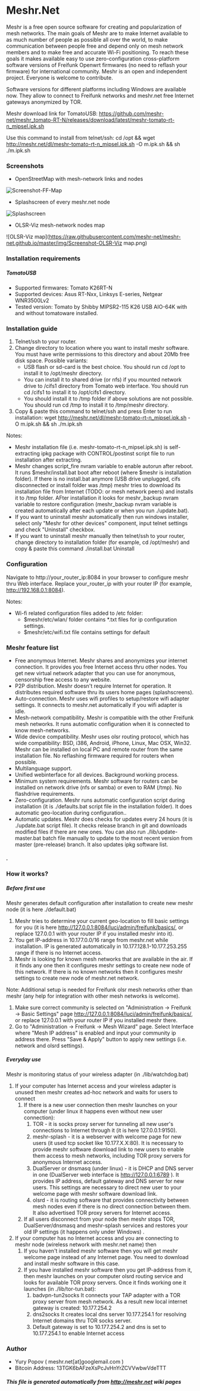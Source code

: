 # Meshr.Net

Meshr is a free open source software for creating and popularization
of mesh networks. The main goals of Meshr are to make Internet
available to as much number of people as possible all over the world,
to make communication between people free and depend only on mesh
network members and to make free and accurate Wi-Fi positioning. To
reach these goals it makes available easy to use zero-configuration
cross-platform software versions of Freifunk Openwrt firmwares (no
need to reflash your firmware) for international community. Meshr is
an open and independent project. Everyone is welcome to contribute.

Software versions for different platforms including Windows are
available now. They allow to connect to Freifunk networks and
meshr.net free Internet gateways anonymized by TOR.

Meshr download link for TomatoUSB:
https://github.com/meshr-net/meshr_tomato-RT-N/releases/download/latest/meshr-tomato-rt-n_mipsel.ipk.sh

Use this command to install from telnet/ssh:
cd /opt && wget http://meshr.net/dl/meshr-tomato-rt-n_mipsel.ipk.sh -O m.ipk.sh && sh ./m.ipk.sh
   
### Screenshots

* OpenStreetMap with mesh-network links and nodes

![Screenshot-FF-Map](https://raw.githubusercontent.com/meshr-net/meshr-net.github.io/master/img/Screenshot-FF-Map.jpg)
* Splashscreen of every meshr.net node

![Splashscreen](https://raw.githubusercontent.com/meshr-net/meshr-net.github.io/master/img/Screenshot-Splashscreen.png)
* OLSR-Viz mesh-network nodes map

![OLSR-Viz map](https://raw.githubusercontent.com/meshr-net/meshr-net.github.io/master/img/Screenshot-OLSR-Viz map.png)

### Installation requirements
 
##### TomatoUSB

  * Supported firmwares: Tomato K26RT-N
  * Supported devices: Asus RT-Nxx, Linksys E-series, Netgear
    WNR3500Lv2
  * Tested version: Tomato by Shibby MIPSR2-115 K26 USB AIO-64K with
    and without tomatoware installed.
    

### Installation guide

 1. Telnet/ssh to your router.
 2. Change directory to location where you want to install meshr
    software. You must have write permissions to this directory and
    about 20Mb free disk space. Possible variants:
       + USB flash or sd-card is the best choice. You should run cd
         /opt to install it to /opt/meshr directory.
       + You can install it to shared drive (or nfs) if you mounted
         network drive to /cifs1 directory from Tomato web interface.
         You should run cd /cifs1 to install it to /opt/cifs1
         directory.
       + You should install it to /tmp folder if above solutions are
         not possible. You should run cd /tmp to install it to
         /tmp/meshr directory.
 3. Copy & paste this command to telnet/ssh and press Enter to run
    installation: wget
    http://meshr.net/dl/meshr-tomato-rt-n_mipsel.ipk.sh -O m.ipk.sh &&
    sh ./m.ipk.sh
    
Notes:
  * Meshr installation file (i.e. meshr-tomato-rt-n_mipsel.ipk.sh) is
    self-extracting ipkg package with CONTROL/postinst script file to
    run installation after extracting.
  * Meshr changes script_fire nvram variable to enable autorun after
    reboot. It runs $meshr/install.bat boot after reboot (where $meshr
    is installation folder). If there is no install.bat anymore (USB
    drive unplugged, cifs disconnected or install folder was /tmp)
    meshr tries to download its installation file from Internet (TODO:
    or mesh network peers) and installs it to /tmp folder. AFter
    installation it looks for meshr_backup nvram variable to restore
    configuration (meshr_backup nvram variable is created
    automatically after each update or when you run ./update.bat).
  * If you want to uninstall meshr automatically then run windows
    installer, select only "Meshr for other devices" component, input
    telnet settings and check "Uninstall" checkbox.
  * If you want to uninstall meshr manually then telnet/ssh to your
    router, change directory to installation folder (for example, cd
    /opt/meshr) and copy & paste this command ./install.bat Uninstall

### Configuration

Navigate to http://your_router_ip:8084 in your browser to configure
meshr thru Web interface. Replace your_router_ip with your router IP
(for example, http://192.168.0.1:8084).

Notes:
  * Wi-fi related configuration files added to /etc folder:
       + $meshr/etc/wlan/ folder contains *.txt files for ip
         configuration settings.
       + $meshr/etc/wifi.txt file contains settings for default

### Meshr feature list

  * Free anonymous Internet. Meshr shares and anonymizes your internet
    connection. It provides you free Internet access thru other nodes.
    You get new virtual network adapter that you can use for
    anonymous, censorship free access to any website.
  * P2P distribution. Meshr doesn't require Internet for operation. It
    distributes required software thru its users home pages
    (splashscreens).
  * Auto-connection. Meshr uses wifi profiles to setup/restore wifi
    adapter settings. It connects to meshr.net automatically if you
    wifi adapter is idle.
  * Mesh-network compatibility. Meshr is compatible with the other
    Freifunk mesh networks. It runs automatic configuration when it is
    connected to know mesh-networks.
  * Wide device compatibility. Meshr uses olsr routing protocol, which
    has wide compatibility: BSD, i386, Android, iPhone, Linux, Mac
    OSX, Win32. Meshr can be installed on local PC and remote router
    from the same installation file. No reflashing firmware required
    for routers when possible.
  * Multilanguage support.
  * Unified webinterface for all devices. Background working process.
  * Minimum system requirements. Meshr software for routers can be
    installed on network drive (nfs or samba) or even to RAM (/tmp).
    No flashdrive requirements.
  * Zero-configuration. Meshr runs automatic configuration script
    during installation (it is ./defaults.bat script file in the
    installation folder). It does automatic geo-location during
    configuration..
  * Automatic updates. Meshr does checks for updates every 24 hours
    (it is ./update.bat script file). It checks release branch in git
    and downloads modified files if there are new ones. You can also
    run ./lib/update-master.bat batch file manually to update to the
    most recent version from master (pre-release) branch. It also
    updates ipkg software list.
    
##### .

### How it works?
    
##### Before first use

Meshr generates default configuration after installation to create new
meshr node (it is here ./default.bat)
 1. Meshr tries to determine your current geo-location to fill basic
    settings for you (it is here
    http://127.0.0.1:8084/luci/admin/freifunk/basics/, or replace
    127.0.0.1 with your router IP if you installed meshr into it).
 2. You get IP-address in 10.177.0.0/16 range from meshr.net while
    installation. IP is generated automatically in
    10.177.128.1-10.177.253.255 range if there is no Internet access.
 3. Meshr is looking for known mesh networks that are available in the
    air. If it finds any one then it configures meshr settings to
    create new node of this network. If there is no known networks
    then it configures meshr settings to create new node of meshr.net
    network.
    
Note: Additional setup is needed for Freifunk olsr mesh networks other
than meshr (any help for integration with other mesh networks is
welcome).
 1. Make sure correct community is selected on "Administration ->
    Freifunk -> Basic Settings" page
    http://127.0.0.1:8084/luci/admin/freifunk/basics/, or replace
    127.0.0.1 with your router IP if you installed meshr there.
 2. Go to "Administration -> Freifunk -> Mesh Wizard" page. Select
    Interface where "Mesh IP address" is enabled and input your
    community ip address there. Press "Save & Apply" button to apply
    new settings (i.e. network and olsrd settings).
    
##### Everyday use

Meshr is monitoring status of your wireless adapter (in
./lib/watchdog.bat)
 1. If your computer has Internet access and your wireless adapter is
    unused then meshr creates ad-hoc network and waits for users to
    connect
      1. If there is a new user connection then meshr launches on your
         computer (under linux it happens even without new user
         connection):
           1. TOR - it is socks proxy server for tunneling all new
              user's connections to Internet through it (it is here
              127.0.0.1:9150).
           2. meshr-splash - it is a webserver with welcome page for
              new users (it used tcp socket like 10.177.X.X:80). It is
              necessary to provide meshr software download link to new
              users to enable them access to mesh networks, including
              TOR proxy servers for anonymous Internet access.
           3. DualServer or dnsmasq (under linux) - it is DHCP and DNS
              server in one (DualServer web interface is
              http://127.0.0.1:6789 ). It provides IP address, default
              gateway and DNS server for new users. This settings are
              necessary to direct new user to your welcome page with
              meshr software download link.
           4. olsrd - it is routing software that provides
              connectivity between mesh nodes even if there is no
              direct connection between them. It also advertised TOR
              proxy servers for Internet access.
      2. If all users disconnect from your node then meshr stops TOR,
         DualServer/dnsmasq and meshr-splash services and restores
         your old IP settings (it happens only under Windows) .
 2. If your computer has no Internet access and you are connecting to
    meshr node (wireless network with meshr.net name) then
      1. If you haven't installed meshr software then you will get
         meshr welcome page instead of any Internet page. You need to
         download and install meshr software in this case.
      2. If you have installed meshr software then you get IP-address
         from it, then meshr launches on your computer olsrd routing
         service and looks for available TOR proxy servers. Once it
         finds working one it launches (in ./lib/tor-tun.bat):
           1. badvpn-tun2socks It connects your TAP adapter with a TOR
              proxy server from mesh network. As a result new local
              internet gateway is created: 10.177.254.2
           2. dns2socks It creates local dns server 10.177.254.1 for
              resolving Internet domains thru TOR socks server.
           3. Default gateway is set to 10.177.254.2 and dns is set to
              10.177.254.1 to enable Internet access
    

### Author

* Yury Popov ( meshr.net[at]googlemail.com )
* Bitcoin Address: 13TGK6bAFzeXsPcJvHnYrZCVVwbwVdeTTT

##### This file is generated automatically from http://meshr.net wiki pages